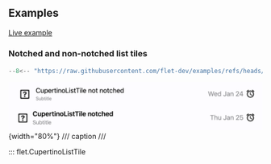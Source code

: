 ## Examples

[Live example](https://flet-controls-gallery.fly.dev/layout/cupertinolisttile)

### Notched and non-notched list tiles

```python
--8<-- "https://raw.githubusercontent.com/flet-dev/examples/refs/heads/v1-docs/python/controls/cupertino-list-tile/notched.py"
```

![notched](https://raw.githubusercontent.com/flet-dev/examples/v1-docs/python/controls/cupertino-list-tile/media/notched.png){width="80%"}
/// caption
///

::: flet.CupertinoListTile
